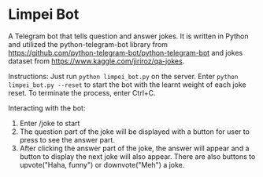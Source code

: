 # Limpei Bot
A Telegram bot that tells question and answer jokes. 
It is written in Python and utilized the python-telegram-bot library 
from https://github.com/python-telegram-bot/python-telegram-bot 
and jokes dataset from https://www.kaggle.com/jiriroz/qa-jokes.

Instructions:
Just run `python limpei_bot.py` on the server.
Enter `python limpei_bot.py --reset` to start the bot with the learnt weight of each joke reset.
To terminate the process, enter Ctrl+C.

Interacting with the bot:
1. Enter /joke to start
2. The question part of the joke will be displayed with a button for user to press to see the answer part.
3. After clicking the answer part of the joke, the answer will appear and a button to display the next joke will also appear. There are also buttons to upvote("Haha, funny") or downvote("Meh") a joke.
